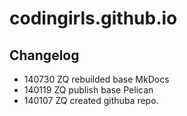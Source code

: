 # codingirls.github.io


## Changelog

- 140730 ZQ rebuilded base MkDocs
- 140119 ZQ publish base Pelican
- 140107 ZQ created githuba repo.


